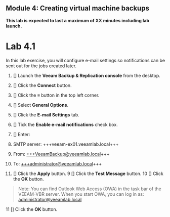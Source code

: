 Module 4: Creating virtual machine backups
---
**This lab is expected to last a maximum of XX minutes including lab launch.**

# Lab 4.1
In this lab exercise, you will configure e-mail settings so notifications can be sent out for the jobs created later.

1. [] Launch the **Veeam Backup & Replication console** from the desktop.
2. [] Click the **Connect** button.
3. [] Click the **≡** button in the top left corner.
4. [] Select **General Options**.
5. [] Click the **E-mail Settings** tab.
6. [] Tick the **Enable e-mail notifications** check box.
7. [] Enter:
 1. SMTP server: +++veeam-ex01.veeamlab.local+++
 2. From: +++VeeamBackup@veeamlab.local+++
 3. To: +++administrator@veeamlab.local+++

8. [] Click the **Apply** button.
9 [] Click the **Test Message** button.
10 [] Click the **OK** button.
> Note: You can find Outlook Web Access (OWA) in the task bar of the VEEAM-VBR server. When you start OWA, you can log in as: administrator@veeamlab.local

11 [] Click the **OK** button.
